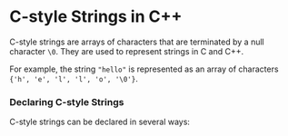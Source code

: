 # C-style Strings in C++

C-style strings are arrays of characters that are terminated by a null character `\0`. They are used to represent strings in C and C++.

For example, the string `"hello"` is represented as an array of characters `{'h', 'e', 'l', 'l', 'o', '\0'}`.

### Declaring C-style Strings

C-style strings can be declared in several ways:
